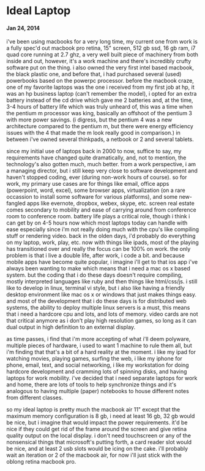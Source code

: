 # Ideal Laptop

#### Jan 24, 2014

i've been using macbooks for a very long time, my current one from work is
a fully spec'd out macbook pro retina, 15" screen, 512 gb ssd, 16 gb ram,
i7 quad core running at 2.7 ghz, a very well built piece of machinery from
both inside and out, however, it's a work machine and there's incredibly
crufty software put on the thing.  i also owned the very first intel based macbook, the
black plastic one, and before that, i had purchased several (used) powerbooks based
on the powerpc processor.  before the macbook craze, one of my favorite
laptops was the one i received from my first job at hp, it was an hp business
laptop (can't remember the model), i opted for an extra battery instead of
the cd drive which gave me 2 batteries and, at the time, 3-4 hours of battery life which was
truly unheard of, this was a time when the pentium m processor
was king, basically an offshoot of the pentium 3 with more power savings.
(i digress, but the pentium 4 was a new architecture compared to the pentium
m, but there were energy efficiency issues with the 4 that made the m look
really good in comparison.)  in between i've owned several thinkpads, a netbook
or 2 and several tablets.

since my initial use of laptops back in 2000 to now, suffice to say, my
requirements have changed quite dramatically, and, not to mention, the
technology's also gotten much, much better.  from a work perspective, i am
a managing director, but i still keep very close to software development and
haven't stopped coding, ever (during non-work hours of course).  so for work, my primary
use cases are for things like email, office apps (powerpoint, word, excel), some
browser apps, virtualization (on a rare occassion to install some software
for various platforms), and some new-fangled apps like evernote, dropbox,
webex, skype, etc.  screen real estate comes secondary to mobility and ease
of carrying around from conference room to conference room.  battery life
plays a critical role, though i think i can get by on 4-5 hours now which
most laptops today can handle with ease especially since i'm not really doing
much with the cpu's like compiling stuff or rendering video.  back in the olden
days, i'd probably do everything on my laptop, work, play, etc.  now with things
like ipads, most of the playing has transitioned over and really the focus can
be 100% on work.  the only problem is that i live a double life, after work,
i code a bit.  and because mobile apps have become quite popular, i imagine
i'll get to that ios app i've always been wanting to make which means that i
need a mac os x based system.  but the coding that i do these days doesn't
require compiling, mostly interpreted languages like ruby and then things
like html/css/js.  i still like to develop in linux, terminal vi style, but
i also like having a friendly desktop environment like mac os x or windows
that just makes things easy.  and most of the development that i do these days
is for distributed web systems, the ability to deploy multiple linux servers
is a must, this means that i need a hardcore cpu and lots, and lots of memory.
video cards are not that critical anymore as i don't play high resolution
games, so long as it can dual output in high definition to an external display.

as time passes, i find that i'm more accepting of what i'll deem polyware,
multiple pieces of hardware, i used to want 1 machine to rule them all, but i'm finding
that that's a bit of a hard reality at the moment.  i like my ipad for watching
movies, playing games, surfing the web, i like my iphone for phone, email,
text, and social networking, i like my workstation for doing hardcore development and cramming lots
of spinning disks, and having laptops for work mobility.  i've decided that i need
separate laptops for work and home, there are lots of tools to help synchronize
things and it's analogous to having multiple (paper) notebooks to house different
notes from different classes.

so my ideal laptop is pretty much the macbook air 11" except that the maximum
memory configuration is 8 gb, i need at least 16 gb, 32 gb would be nice, but
i imagine that would impact the power requirements.  it'd be nice if they
could get rid of the frame around the screen and give retina quality output
on the local display.  i don't need touchscreen or any of the nonsensical things
that microsoft's putting forth, a card reader slot would be nice, and at least
2 usb slots would be icing on the cake.  i'll probably wait an iteration or 2
of the macbook air, for now i'll just stick with the oblong retina macbook pro.

